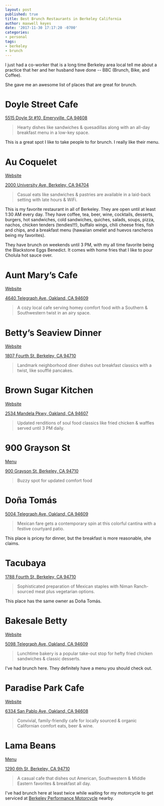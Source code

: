 ```yaml
---
layout: post
published: true
title: Best Brunch Restaurants in Berkeley California
author: maxwell keyes
date: '2017-11-30 17:17:20 -0700'
categories:
- personal
tags:
- berkeley
- brunch
---
```


I just had a co-worker that is a long time Berkeley area local tell me about a
practice that her and her husband have done -- BBC (Brunch, Bike, and Coffee).

She gave me an awesome list of places that are great for brunch.

# Doyle Street Cafe

[5515 Doyle St #10, Emeryville, CA 94608][10]

> Hearty dishes like sandwiches & quesadillas along with an all-day breakfast
> menu in a low-key space.

This is a great spot I like to take people to for brunch. I really like their
menu.

# Au Coquelet

[Website][16]

[2000 University Ave, Berkeley, CA 94704][11]

> Casual eats like sandwiches & pastries are available in a laid-back setting
> with late hours & WiFi.

This is my favorite restaurant in all of Berkeley. They are open until at
least 1:30 AM every day. They have coffee, tea, beer, wine, cocktails,
desserts, burgers, hot sandwiches, cold sandwiches, quiches, salads, soups,
pizza, nachos, chicken tenders (tendies!!!), buffalo wings, chili cheese fries,
fish and chips, and a breakfast menu (hawaiian omelet and huevos rancheros
being my favorites).

They have brunch on weekends until 3 PM, with my all time favorite being the
Blackstone Eggs Benedict. It comes with home fries that I like to pour Cholula
hot sauce over.

# Aunt Mary’s Cafe

[Website][14]

[4640 Telegraph Ave, Oakland, CA 94609][13]

> A cozy local cafe serving homey comfort food with a Southern & Southwestern
> twist in an airy space.

# Betty’s Seaview Dinner

[Website][15]

[1807 Fourth St, Berkeley, CA 94710][12]

> Landmark neighborhood diner dishes out breakfast classics with a twist, like
> soufflé pancakes.

# Brown Sugar Kitchen

[Website][20]

[2534 Mandela Pkwy, Oakland, CA 94607][1]

> Updated renditions of soul food classics like fried chicken & waffles served
> until 3 PM daily.

# 900 Grayson St

[Menu][19]

[900 Grayson St, Berkeley, CA 94710][2]

> Buzzy spot for updated comfort food

# Doña Tomás

[5004 Telegraph Ave, Oakland, CA 94609][3]

> Mexican fare gets a contemporary spin at this colorful cantina with a
> festive courtyard patio.

This place is pricey for dinner, but the breakfast is more reasonable,
she claims.

# Tacubaya

[1788 Fourth St, Berkeley, CA 94710][4]

> Sophisticated preparation of Mexican staples with Niman Ranch-sourced meat
> plus vegetarian options.

This place has the same owner as Doña Tomás.

# Bakesale Betty

[Website][17]

[5098 Telegraph Ave, Oakland, CA 94609][5]

> Lunchtime bakery is a popular take-out stop for hefty fried chicken
> sandwiches & classic desserts.

I've had brunch here. They definitely have a menu you should check out.

# Paradise Park Cafe

[Website][18]

[6334 San Pablo Ave, Oakland, CA 94608][6]

> Convivial, family-friendly cafe for locally sourced & organic Californian
> comfort eats, beer & wine.

# Lama Beans

[Menu][8]

[1290 6th St, Berkeley, CA 94710][7]

> A casual cafe that dishes out American, Southwestern & Middle Eastern
> favorites & breakfast all day.

I've had brunch here at least twice while waiting for my motorcycle to get
serviced at [Berkeley Performance Motorcycle][9] nearby.

[1]: https://www.google.com/maps/place/Brown+Sugar+Kitchen/@37.8203088,-122.2909743,17z/data=!3m1!4b1!4m8!1m2!10m1!1e1!3m4!1s0x80857e22979b9f63:0xde4f33b0516b40ae!8m2!3d37.8203046!4d-122.2887803
[2]: https://www.google.com/maps/place/900+Grayson+St,+Berkeley,+CA+94710/@37.8551928,-122.2944919,17z/data=!3m1!4b1!4m8!1m2!10m1!1e1!3m4!1s0x80857ef3957296ed:0x4cb9046044226b64!8m2!3d37.8551886!4d-122.2922979
[3]: https://www.google.com/maps/place/Do%C3%B1a+Tom%C3%A1s/@37.8364976,-122.2644012,17z/data=!4m8!1m2!10m1!1e1!3m4!1s0x80857de1072035ef:0x7efe7f4f228c7522!8m2!3d37.8364934!4d-122.2622072
[4]: https://www.google.com/maps/place/Tacubaya/@37.8700289,-122.3036664,17z/data=!3m1!4b1!4m8!1m2!10m1!1e1!3m4!1s0x80857edca1897b1b:0x923633f7623a8053!8m2!3d37.8700247!4d-122.3014724
[5]: https://www.google.com/maps/place/Bakesale+Betty/@37.837006,-122.2642981,17.02z/data=!4m8!1m2!10m1!1e1!3m4!1s0x80857de0fe9a16bb:0x5e59c32ffee49f70!8m2!3d37.8370554!4d-122.2620623
[6]: https://www.google.com/maps/place/Paradise+Park+Cafe/@37.8468434,-122.2868495,17z/data=!3m1!4b1!4m8!1m2!10m1!1e1!3m4!1s0x80857e612d3a9645:0x50a9397cc272582a!8m2!3d37.8468392!4d-122.2846555
[7]: https://www.google.com/maps/place/Lama+Beans/@37.8796094,-122.3039131,17.01z/data=!4m8!1m2!10m1!1e1!3m4!1s0x80857ed18f296ac9:0x6cde52d63d2c311f!8m2!3d37.879622!4d-122.30171
[8]: http://www.lamabeanscafeberkeley.com/menu.aspx
[9]: http://www.bpmotorcycle.com/
[10]: https://www.google.com/maps/place/Doyle+Street+Cafe/@37.8381187,-122.2892876,17z/data=!3m1!4b1!4m5!3m4!1s0x80857e69c6b1190f:0x4cb6776373016f4d!8m2!3d37.8381145!4d-122.2870936
[11]: https://www.google.com/maps/place/Au+Coquelet/@37.8717402,-122.272772,17z/data=!3m1!4b1!4m5!3m4!1s0x80857e9ecee58a53:0x215ae5eaba9dda86!8m2!3d37.871736!4d-122.270578
[12]: https://www.google.com/maps/place/Bette's+Oceanview+Diner/@37.8698197,-122.3026645,17z/data=!3m1!4b1!4m5!3m4!1s0x80857edd314a21fd:0x23c3f24958a1705b!8m2!3d37.8698197!4d-122.3004705
[13]: https://www.google.com/maps/place/Aunt+Mary's+Cafe/@37.8341343,-122.2650834,17z/data=!4m5!3m4!1s0x80857de261216825:0xb81ef5f34a63df21!8m2!3d37.8341343!4d-122.2628894
[14]: http://www.auntmaryscafe.com/
[15]: http://bettesdiner.com/
[16]: http://www.aucoquelet.com/
[17]: http://www.bakesalebetty.com/
[18]: https://www.paradiseparkcafe.com/
[19]: https://www.900grayson.com/900-grayson-menus/
[20]: http://www.brownsugarkitchen.com/
